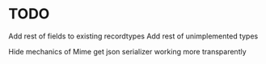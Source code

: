 # TODO

Add rest of fields to existing recordtypes
Add rest of unimplemented types

Hide mechanics of Mime
get json serializer working more transparently
